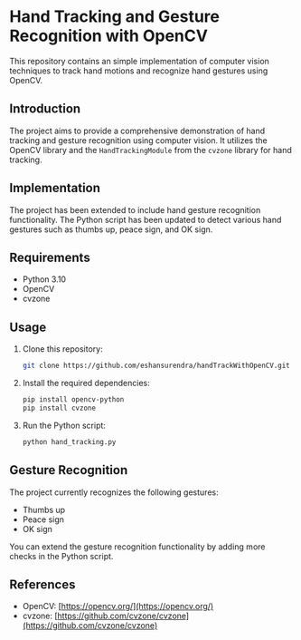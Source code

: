 # Hand Tracking and Gesture Recognition with OpenCV

This repository contains an simple implementation of computer vision techniques to track hand motions and recognize hand gestures using OpenCV.

## Introduction
The project aims to provide a comprehensive demonstration of hand tracking and gesture recognition using computer vision. It utilizes the OpenCV library and the `HandTrackingModule` from the `cvzone` library for hand tracking.

## Implementation
The project has been extended to include hand gesture recognition functionality. The Python script has been updated to detect various hand gestures such as thumbs up, peace sign, and OK sign.

## Requirements
- Python 3.10
- OpenCV
- cvzone

## Usage
1. Clone this repository:
    ```bash
    git clone https://github.com/eshansurendra/handTrackWithOpenCV.git
    ```
2. Install the required dependencies:
    ```bash
    pip install opencv-python
    pip install cvzone
    ```
3. Run the Python script:
    ```bash
    python hand_tracking.py
    ```

## Gesture Recognition
The project currently recognizes the following gestures:
- Thumbs up
- Peace sign
- OK sign

You can extend the gesture recognition functionality by adding more checks in the Python script.

## References
- OpenCV: [https://opencv.org/](https://opencv.org/)
- cvzone: [https://github.com/cvzone/cvzone](https://github.com/cvzone/cvzone)
